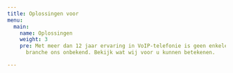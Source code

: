 ```yaml
---
title: Oplossingen voor
menu:
  main:
    name: Oplossingen
    weight: 3
    pre: Met meer dan 12 jaar ervaring in VoIP-telefonie is geen enkele situatie en
      branche ons onbekend. Bekijk wat wij voor u kunnen betekenen.

---
```

